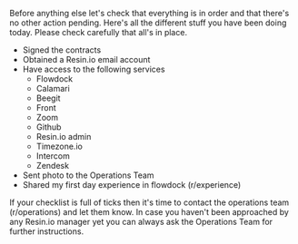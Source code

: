 Before anything else let's check that everything is in order and that there's no other action pending. Here's all the different stuff you have been doing today. Please check carefully that all's in place.

* Signed the contracts
* Obtained a Resin.io email account
* Have access to the following services
   * Flowdock
   * Calamari
   * Beegit
   * Front
   * Zoom
   * Github
   * Resin.io admin
   * Timezone.io
   * Intercom
   * Zendesk
* Sent photo to the Operations Team
* Shared my first day experience in flowdock (r/experience)

If your checklist is full of ticks then it's time to contact the operations team (r/operations) and let them know. 
In case you haven't been approached by any Resin.io manager yet you can always ask the Operations Team for further instructions. 
